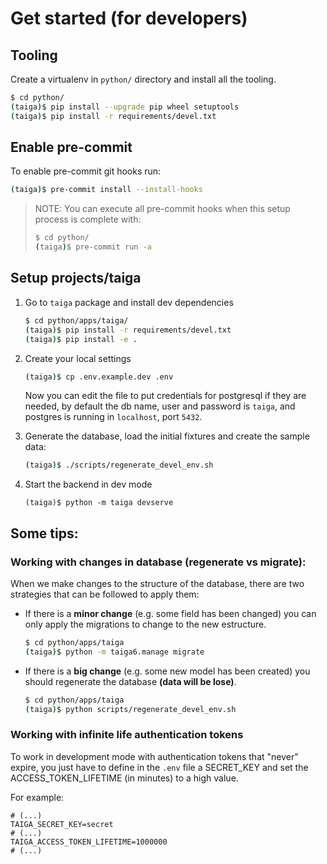 # Get started (for developers)

## Tooling

Create a virtualenv in `python/` directory and install all the tooling.

```bash
$ cd python/
(taiga)$ pip install --upgrade pip wheel setuptools
(taiga)$ pip install -r requirements/devel.txt
```

## Enable pre-commit

To enable pre-commit git hooks run:

```bash
(taiga)$ pre-commit install --install-hooks
```

> NOTE: You can execute all pre-commit hooks when this setup process is complete with:
>
> ```bash
> $ cd python/
> (taiga)$ pre-commit run -a
> ```

## Setup projects/taiga

1. Go to `taiga` package and install dev dependencies
   ```bash
   $ cd python/apps/taiga/
   (taiga)$ pip install -r requirements/devel.txt
   (taiga)$ pip install -e .
   ```

2. Create your local settings
   ```bash
   (taiga)$ cp .env.example.dev .env
   ```
   Now you can edit the file to put credentials for postgresql if they are needed, by default the db name, user and password is `taiga`, and postgres is running in `localhost`, port `5432`.

3. Generate the database, load the initial fixtures and create the sample data:
   ```bash
   (taiga)$ ./scripts/regenerate_devel_env.sh
   ```

4. Start the backend in dev mode
   ```
   (taiga)$ python -m taiga devserve
   ```

## Some tips:

### Working with changes in database (regenerate vs migrate):

When we make changes to the structure of the database, there are two strategies that can be followed to apply them:

- If there is a **minor change** (e.g. some field has been changed) you can only apply the migrations to change to the new estructure.
  ```bash
  $ cd python/apps/taiga
  (taiga)$ python -m taiga6.manage migrate
  ```

- If there is a **big change** (e.g. some new model has been created) you should regenerate the database __(**data will be lose**)__.
  ```bash
  $ cd python/apps/taiga
  (taiga)$ python scripts/regenerate_devel_env.sh
  ```

### Working with infinite life authentication tokens

To work in development mode with authentication tokens that "never" expire, you just have to define in the `.env` file a SECRET_KEY and set the ACCESS_TOKEN_LIFETIME (in minutes) to a high value.

For example:

```
# (...)
TAIGA_SECRET_KEY=secret
# (...)
TAIGA_ACCESS_TOKEN_LIFETIME=1000000
# (...)
```
